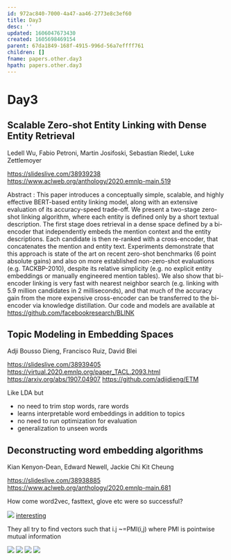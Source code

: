 ```yaml
---
id: 972ac840-7000-4a47-aa46-2773e8c3ef60
title: Day3
desc: ''
updated: 1606047673430
created: 1605698469154
parent: 67da1849-168f-4915-996d-56a7effff761
children: []
fname: papers.other.day3
hpath: papers.other.day3
---
```

# Day3

## Scalable Zero-shot Entity Linking with Dense Entity Retrieval

Ledell Wu, Fabio Petroni, Martin Josifoski, Sebastian Riedel, Luke Zettlemoyer 

<https://slideslive.com/38939238>
<https://www.aclweb.org/anthology/2020.emnlp-main.519>

Abstract :
This paper introduces a conceptually simple, scalable, and highly effective BERT-based entity linking model, along with an extensive evaluation of its accuracy-speed trade-off. We present a two-stage zero-shot linking algorithm, where each entity is defined only by a short textual description. The first stage does retrieval in a dense space defined by a bi-encoder that independently embeds the mention context and the entity descriptions. Each candidate is then re-ranked with a cross-encoder, that concatenates the mention and entity text. Experiments demonstrate that this approach is state of the art on recent zero-shot benchmarks (6 point absolute gains) and also on more established non-zero-shot evaluations (e.g. TACKBP-2010), despite its relative simplicity (e.g. no explicit entity embeddings or manually engineered mention tables). We also show that bi-encoder linking is very fast with nearest neighbor search (e.g. linking with 5.9 million candidates in 2 milliseconds), and that much of the accuracy gain from the more expensive cross-encoder can be transferred to the bi-encoder via knowledge distillation. Our code and models are available at <https://github.com/facebookresearch/BLINK>

## Topic Modeling in Embedding Spaces

Adji Bousso Dieng, Francisco Ruiz, David Blei

<https://slideslive.com/38939405>
<https://virtual.2020.emnlp.org/paper_TACL.2093.html>
<https://arxiv.org/abs/1907.04907>
<https://github.com/adjidieng/ETM>

Like LDA but

- no need to trim stop words, rare words
- learns interpretable word embeddings in addition to topics
- no need to run optimization for evaluation
- generalization to unseen words

## Deconstructing word embedding algorithms

Kian Kenyon-Dean, Edward Newell, Jackie Chi Kit Cheung 

<https://slideslive.com/38938885>
<https://www.aclweb.org/anthology/2020.emnlp-main.681>

How come word2vec, fasttext, glove etc were so successful?

![](emnlp2020-notes/assets/images/2020-11-22-13-15-42.png)
[interesting](8c716ab6-e253-4b05-8167-ad399382adbb)

They all try to find vectors such that i.j ~=PMI(i,j) where PMI is pointwise mutual information

![](emnlp2020-notes/assets/images/2020-11-18-17-38-15.png)
![](emnlp2020-notes/assets/images/2020-11-18-17-38-36.png)
![](emnlp2020-notes/assets/images/2020-11-18-17-39-41.png)
![](emnlp2020-notes/assets/images/2020-11-18-17-40-02.png)

